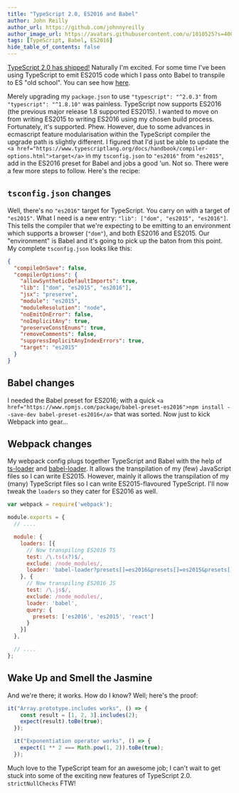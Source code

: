 ```yaml
---
title: "TypeScript 2.0, ES2016 and Babel"
author: John Reilly
author_url: https://github.com/johnnyreilly
author_image_url: https://avatars.githubusercontent.com/u/1010525?s=400&u=294033082cfecf8ad1645b4290e362583b33094a&v=4
tags: [TypeScript, Babel, ES2016]
hide_table_of_contents: false
---
```

[TypeScript 2.0 has shipped!](<https://blogs.msdn.microsoft.com/typescript/2016/09/22/announcing-typescript-2-0/>) Naturally I'm excited. For some time I've been using TypeScript to emit ES2015 code which I pass onto Babel to transpile to ES "old school". You can see how [here](</2015/12/es6-typescript-babel-react-flux-karma.html>).

 Merely upgrading my `package.json` to use `"typescript": "^2.0.3"` from `"typescript": "^1.8.10"` was painless. TypeScript now supports ES2016 (the previous major release 1.8 supported ES2015). I wanted to move on from writing ES2015 to writing ES2016 using my chosen build process. Fortunately, it's supported. Phew. However, due to some advances in ecmascript feature modularisation within the TypeScript compiler the upgrade path is slightly different. I figured that I'd just be able to update the `<a href="https://www.typescriptlang.org/docs/handbook/compiler-options.html">target</a>` in my `tsconfig.json` to `"es2016"` from `"es2015"`, add in the ES2016 preset for Babel and jobs a good 'un. Not so. There were a few more steps to follow. Here's the recipe:

## `tsconfig.json` changes

Well, there's no `"es2016"` target for TypeScript. You carry on with a target of `"es2015"`. What I need is a new entry: `"lib": ["dom", "es2015", "es2016"]`. This tells the compiler that we're expecting to be emitting to an environment which supports a browser (`"dom"`), and both ES2016 and ES2015. Our "environment" is Babel and it's going to pick up the baton from this point. My complete `tsconfig.json` looks like this:

```json
{
  "compileOnSave": false,
  "compilerOptions": {
    "allowSyntheticDefaultImports": true,
    "lib": ["dom", "es2015", "es2016"],
    "jsx": "preserve",
    "module": "es2015",
    "moduleResolution": "node",
    "noEmitOnError": false,
    "noImplicitAny": true,
    "preserveConstEnums": true,
    "removeComments": false,
    "suppressImplicitAnyIndexErrors": true,
    "target": "es2015"
  }
}
```

## Babel changes

I needed the Babel preset for ES2016; with a quick `<a href="https://www.npmjs.com/package/babel-preset-es2016">npm install --save-dev babel-preset-es2016</a>` that was sorted. Now just to kick Webpack into gear...

## Webpack changes

My webpack config plugs together TypeScript and Babel with the help of [ts-loader](<https://www.npmjs.com/package/ts-loader>) and [babel-loader](<https://www.npmjs.com/package/babel-loader>). It allows the transpilation of my (few) JavaScript files so I can write ES2015. However, mainly it allows the transpilation of my (many) TypeScript files so I can write ES2015-flavoured TypeScript. I'll now tweak the `loaders` so they cater for ES2016 as well.

```js
var webpack = require('webpack');

module.exports = {
  // ....

  module: {
    loaders: [{
      // Now transpiling ES2016 TS
      test: /\.ts(x?)$/,
      exclude: /node_modules/,
      loader: 'babel-loader?presets[]=es2016&presets[]=es2015&presets[]=react!ts-loader'
    }, {
      // Now transpiling ES2016 JS
      test: /\.js$/,
      exclude: /node_modules/,
      loader: 'babel',
      query: {
        presets: ['es2016', 'es2015', 'react']
      }
    }]
  },

  // ....
};
```

## Wake Up and Smell the Jasmine

And we're there; it works. How do I know? Well; here's the proof:

```ts
it("Array.prototype.includes works", () => {
    const result = [1, 2, 3].includes(2);
    expect(result).toBe(true);
  });

  it("Exponentiation operator works", () => {
    expect(1 ** 2 === Math.pow(1, 2)).toBe(true);
  });
```

Much love to the TypeScript team for an awesome job; I can't wait to get stuck into some of the exciting new features of TypeScript 2.0. `strictNullChecks` FTW!


